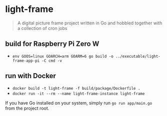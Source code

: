 # light-frame

> A digital picture frame project written in Go and hobbled together with a collection of cron jobs

## build for Raspberry Pi Zero W
- `env GOOS=linux GOARCH=arm GOARM=6 go build -o ../executable/light-frame-app-pi -C cmd -v`

## run with Docker
- `docker build -t light-frame -f build/package/Dockerfile .`
- `docker run -it --rm --name light-frame-instance light-frame`

If you have Go installed on your system, simply run `go run app/main.go` from the project root.
